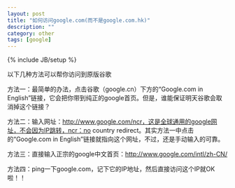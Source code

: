 ```yaml
---
layout: post
title: "如何访问google.com(而不是google.com.hk)"
description: ""
category: other
tags: [google]
---
```

{% include JB/setup %}

以下几种方法可以帮你访问到原版谷歌

方法一：最简单的办法，点击谷歌（google.cn）下方的“Google.com in English”链接，它会把你带到纯正的google首页。但是，谁能保证明天谷歌会取消掉这个链接？

<!-- more -->
方法二：输入网址：http://www.google.com/ncr，这是全球通用的google网址，不会因为IP跳转，ncr：no country redirect。其实方法一中点击的“Google.com in English”链接就指向这个网址，不过，还是手动输入的可靠。

方法三：直接输入正宗的google中文首页：http://www.google.com/intl/zh-CN/

方法四：ping一下google.com，记下它的IP地址，然后直接访问这个IP就OK啦！！